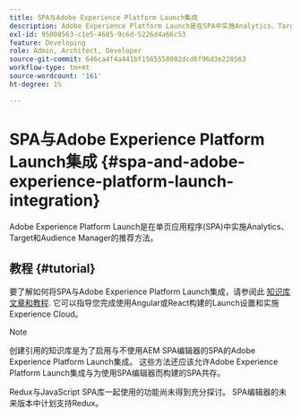 ```yaml
---
title: SPA与Adobe Experience Platform Launch集成
description: Adobe Experience Platform Launch是在SPA中实施Analytics、Target和Audience Manager的推荐方法。
exl-id: 95008563-c1e5-4685-9c6d-5226d4a66c53
feature: Developing
role: Admin, Architect, Developer
source-git-commit: 646ca4f4a441bf1565558002dcd6f96d3e228563
workflow-type: tm+mt
source-wordcount: '161'
ht-degree: 1%

---
```


# SPA与Adobe Experience Platform Launch集成 {#spa-and-adobe-experience-platform-launch-integration}

Adobe Experience Platform Launch是在单页应用程序(SPA)中实施Analytics、Target和Audience Manager的推荐方法。

## 教程 {#tutorial}

要了解如何将SPA与Adobe Experience Platform Launch集成，请参阅此 [知识库文章和教程](https://experienceleague.adobe.com/docs/experience-manager-learn/sites/spa-editor/spa-editor-framework-feature-video-use.html?lang=zh-Hans). 它可以指导您完成使用Angular或React构建的Launch设置和实施Experience Cloud。

>[!NOTE]
>
>创建引用的知识库是为了启用与不使用AEM SPA编辑器的SPA的Adobe Experience Platform Launch集成。 这些方法还应该允许Adobe Experience Platform Launch集成与为使用SPA编辑器而构建的SPA共存。
>
>Redux与JavaScript SPA库一起使用的功能尚未得到充分探讨。 SPA编辑器的未来版本中计划支持Redux。
